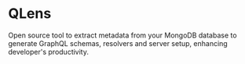 # QLens

Open source tool to extract metadata from your MongoDB database to generate GraphQL schemas, resolvers and server setup, enhancing developer's productivity.
